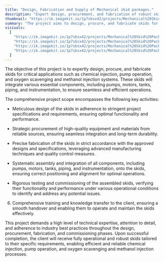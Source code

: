 ```yaml
---
title: "Design, Fabrication and Supply of Mechanical skid packages."
description: "Expert design, procurement, and fabrication of robust skids for chemical injection, pump operation, oxygen scavenging, and methanol injection systems. Integrating high-quality components like pumps, motors, tanks, piping, and instrumentation for optimal performance and efficiency."
thumbnail: "https://ik.imagekit.io/1p7sbsx42/projects/Mechanical%20Skid%20Packages/20170131_104139.jpg?tr=w-800,h-1200?updatedAt=1714375106874"
summary: "The project aims to design, procure, and fabricate skids for critical applications like chemical injection and pump operation. It involves meticulous design, strategic procurement, precise fabrication, systematic assembly, rigorous testing, and comprehensive training for seamless operations."
visiuals:
  [
    "https://ik.imagekit.io/1p7sbsx42/projects/Mechanical%20Skid%20Packages/20170131_104139.jpg?tr=w-800,h-1200?updatedAt=1714375106874",
    "https://ik.imagekit.io/1p7sbsx42/projects/Mechanical%20Skid%20Packages/Picture%206.jpg?tr=w-800,h-1200?updatedAt=1714375107181",
    "https://ik.imagekit.io/1p7sbsx42/projects/Mechanical%20Skid%20Packages/20140617_143851.jpg?tr=w-800,h-1200?updatedAt=1714375106859",
    "https://ik.imagekit.io/1p7sbsx42/projects/Mechanical%20Skid%20Packages/IMG_20160621_102949525.jpg?tr=w-800,h-1200?updatedAt=1714375105456",
  ]
---
```


The objective of this project is to expertly design, procure, and fabricate skids for critical applications such as chemical injection, pump operation, and oxygen scavenging and methanol injection systems. These skids will integrate various essential components, including pumps, motors, tanks, piping, and instrumentation, to ensure seamless and efficient operations.

The comprehensive project scope encompasses the following key activities:

- Meticulous design of the skids in adherence to stringent project specifications and requirements, ensuring optimal functionality and performance.

- Strategic procurement of high-quality equipment and materials from reliable sources, ensuring seamless integration and long-term durability.

- Precise fabrication of the skids in strict accordance with the approved designs and specifications, leveraging advanced manufacturing techniques and quality control measures.

- Systematic assembly and integration of all components, including pumps, motors, tanks, piping, and instrumentation, onto the skids, ensuring correct positioning and alignment for optimal operations.

- Rigorous testing and commissioning of the assembled skids, verifying their functionality and performance under various operational conditions to identify and address any potential issues.

6. Comprehensive training and knowledge transfer to the client, ensuring a smooth handover and enabling them to operate and maintain the skids effectively.

This project demands a high level of technical expertise, attention to detail, and adherence to industry best practices throughout the design, procurement, fabrication, and commissioning phases. Upon successful completion, the client will receive fully operational and robust skids tailored to their specific requirements, enabling efficient and reliable chemical injection, pump operation, and oxygen scavenging and methanol injection processes.
